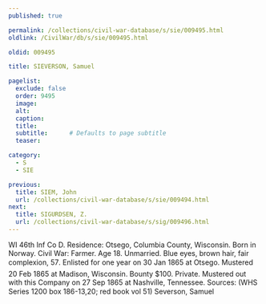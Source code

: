 ```yaml
---
published: true

permalink: /collections/civil-war-database/s/sie/009495.html
oldlink: /CivilWar/db/s/sie/009495.html

oldid: 009495

title: SIEVERSON, Samuel

pagelist:
  exclude: false
  order: 9495
  image: 
  alt:
  caption:
  title:
  subtitle:      # Defaults to page subtitle
  teaser:

category: 
  - S 
  - SIE

previous:
  title: SIEM, John
  url: /collections/civil-war-database/s/sie/009494.html  
next:
  title: SIGURDSEN, Z.
  url: /collections/civil-war-database/s/sig/009496.html   
---
```

WI 46th Inf Co D. Residence: Otsego, Columbia County, Wisconsin. Born in Norway. Civil War: Farmer. Age 18. Unmarried. Blue eyes, brown hair, fair complexion, 5&#146;7&#148;. Enlisted for one year on 30 Jan 1865 at Otsego. Mustered 20 Feb 1865 at Madison, Wisconsin. Bounty $100. Private. Mustered out with this Company on 27 Sep 1865 at Nashville, Tennessee. Sources: (WHS Series 1200 box 186-13,20; red book vol 51) &#147;Severson, Samuel&#148;